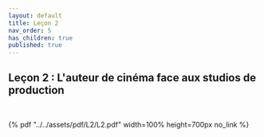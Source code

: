 ```yaml
---
layout: default
title: Leçon 2
nav_order: 5
has_children: true
published: true
---
```


## Leçon 2 : L'auteur de cinéma face aux studios de production 

<br>

{% pdf "../../assets/pdf/L2/L2.pdf" width=100% height=700px no_link %}